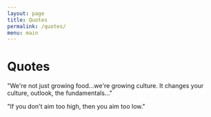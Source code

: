 ```yaml
---
layout: page
title: Quotes
permalink: /quotes/
menu: main
---
```


# Quotes

"We're not just growing food...we're growing culture. It changes your culture, outlook, the fundamentals..."

"If you don't aim too high, then you aim too low."